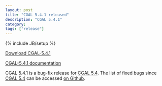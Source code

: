 ```yaml
---
layout: post
title: "CGAL 5.4.1 released"
description: "CGAL 5.4.1"
category:
tags: ["release"]
---
```

{% include JB/setup %}

<i class="glyphicon glyphicon-download"></i>
<a href="https://github.com/CGAL/cgal/releases/tag/v5.4.1">Download CGAL-5.4.1</a>

<i class="glyphicon glyphicon-book"></i>
<a href="https://doc.cgal.org/5.4.1/Manual/index.html">CGAL-5.4.1 documentation</a>

<p>CGAL 5.4.1 is a bug-fix release for <a href="../../../../2022/01/31/cgal54">CGAL 5.4</a>.
The list of fixed bugs since <a href="../../../../2022/01/31/cgal54">CGAL 5.4</a>
can be accessed <a href="https://github.com/CGAL/cgal/issues?q=label%3AMerged_in_5.4.1">on Github</a>.</p>
